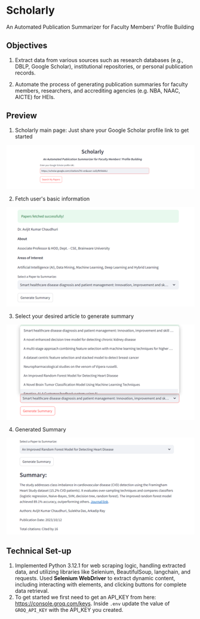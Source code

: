 # Scholarly

An Automated Publication Summarizer for Faculty Members' Profile Building

## Objectives
1. Extract data from various sources such as research databases (e.g., DBLP, Google Scholar), institutional repositories, or personal publication records.

2. Automate the process of generating publication summaries for faculty members, researchers, and accrediting agencies (e.g. NBA, NAAC, AICTE) for HEIs.

## Preview
1. Scholarly main page: Just share your Google Scholar profile link to get started
<img src="./resources/scholarly-index.png"/>

2. Fetch user's basic information
<img src="./resources/basic-info.png"/>

3. Select your desired article to generate summary
<img src="./resources/selectbox.png"/>

4. Generated Summary
<img src="./resources/summary.png"/>

## Technical Set-up
1. Implemented Python 3.12.1 for web scraping logic, handling extracted data, and utilizing libraries like Selenium, BeautifulSoup, langchain, and requests. Used **Selenium WebDriver** to extract dynamic content, including interacting with elements, and clicking buttons for complete data retrieval.
2. To get started we first need to get an API_KEY from here: https://console.groq.com/keys. Inside `.env` update the value of `GROQ_API_KEY` with the API_KEY you created.

